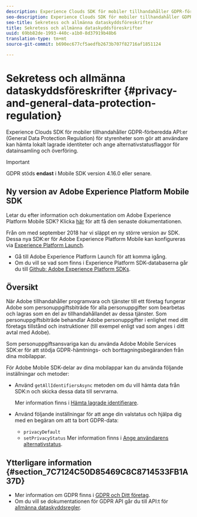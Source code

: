 ```yaml
---
description: Experience Clouds SDK för mobiler tillhandahåller GDPR-förberedda API:er (General Data Protection Regulation) för styrenheter som gör att användare kan hämta lokalt lagrade identiteter och ange alternativstatusflaggor för datainsamling och överföring.
seo-description: Experience Clouds SDK för mobiler tillhandahåller GDPR-förberedda API:er (General Data Protection Regulation) för styrenheter som gör att användare kan hämta lokalt lagrade identiteter och ange alternativstatusflaggor för datainsamling och överföring.
seo-title: Sekretess och allmänna dataskyddsföreskrifter
title: Sekretess och allmänna dataskyddsföreskrifter
uuid: 69bb82de-1993-440c-a1b0-8d37919b48b6
translation-type: tm+mt
source-git-commit: b690ec677cf5aedfb2673b707f82716af1851124

---
```



# Sekretess och allmänna dataskyddsföreskrifter {#privacy-and-general-data-protection-regulation}

Experience Clouds SDK för mobiler tillhandahåller GDPR-förberedda API:er (General Data Protection Regulation) för styrenheter som gör att användare kan hämta lokalt lagrade identiteter och ange alternativstatusflaggor för datainsamling och överföring.

>[!IMPORTANT]
>
>GDPR stöds **endast** i Mobile SDK version 4.16.0 eller senare.

## Ny version av Adobe Experience Platform Mobile SDK

Letar du efter information och dokumentation om Adobe Experience Platform Mobile SDK? Klicka [här](https://aep-sdks.gitbook.io/docs/) för att få den senaste dokumentationen.

Från om med september 2018 har vi släppt en ny större version av SDK. Dessa nya SDK:er för Adobe Experience Platform Mobile kan konfigureras via [Experience Platform Launch](https://www.adobe.com/experience-platform/launch.html).

* Gå till Adobe Experience Platform Launch för att komma igång.
* Om du vill se vad som finns i Experience Platform SDK-databaserna går du till [Github: Adobe Experience Platform SDKs](https://github.com/Adobe-Marketing-Cloud/acp-sdks).

## Översikt

När Adobe tillhandahåller programvara och tjänster till ett företag fungerar Adobe som personuppgiftsbiträde för alla personuppgifter som bearbetas och lagras som en del av tillhandahållandet av dessa tjänster. Som personuppgiftsbiträde behandlar Adobe personuppgifter i enlighet med ditt företags tillstånd och instruktioner (till exempel enligt vad som anges i ditt avtal med Adobe).

Som personuppgiftsansvariga kan du använda Adobe Mobile Services SDK:er för att stödja GDPR-hämtnings- och borttagningsbegäranden från dina mobilappar.

För Adobe Mobile SDK-delar av dina mobilappar kan du använda följande inställningar och metoder:

* Använd `getAllIdentifiersAsync` metoden om du vill hämta data från SDK:n och skicka dessa data till servrarna.

   Mer information finns i [Hämta lagrade identifierare](/help/ios/c-mob-privacy-gdpr-ios/c-mob-gdpr-ret-stored-ids-ios.md).

* Använd följande inställningar för att ange din valstatus och hjälpa dig med en begäran om att ta bort GDPR-data:

   * `privacyDefault`
   * `setPrivacyStatus`
   Mer information finns i [Ange användarens alternativstatus](/help/ios/c-mob-privacy-gdpr-ios/privacy.md).

## Ytterligare information {#section_7C7124C50D85469C8C8714533FB1A37D}

* Mer information om GDPR finns i [GDPR och Ditt företag](https://www.adobe.com/privacy/general-data-protection-regulation.html).
* Om du vill se dokumentationen för GDPR API går du till API:t för [allmänna dataskyddsregler](https://adobe.io/apis/cloudplatform/gdpr.html).

